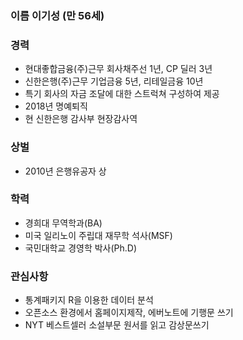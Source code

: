 ### 이름 이기성 (만 56세)    

### 경력  
* 현대좋합금융(주)근무 회사채주선 1년, CP 딜러 3년  
* 신한은행(주)근무 기업금융 5년, 리테일금융 10년    
* 특기 회사의 자금 조달에 대한 스트럭쳐 구성하여 제공
* 2018년 명예퇴직   
* 현 신한은행 감사부 현장감사역   

### 상벌   
* 2010년 은행유공자 상 

### 학력 
* 경희대 무역학과(BA)    
* 미국 일리노이 주립대 재무학 석사(MSF)    
* 국민대학교 경영학 박사(Ph.D)   

### 관심사항
* 통계패키지 R을 이용한 데이터 분석  
* 오픈소스 환경에서 홈페이지제작, 에버노트에 기행문 쓰기         
* NYT 베스트셀러 소설부문 원서를 읽고 감상문쓰기       
